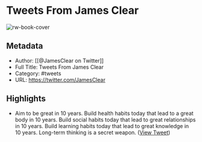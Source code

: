 # Tweets From James Clear

![rw-book-cover](https://pbs.twimg.com/profile_images/958932211973152769/FUpkmn4u.jpg)

## Metadata
- Author: [[@JamesClear on Twitter]]
- Full Title: Tweets From James Clear
- Category: #tweets
- URL: https://twitter.com/JamesClear

## Highlights
- Aim to be great in 10 years.
  Build health habits today that lead to a great body in 10 years.
  Build social habits today that lead to great relationships in 10 years.
  Build learning habits today that lead to great knowledge in 10 years.
  Long-term thinking is a secret weapon. ([View Tweet](https://twitter.com/JamesClear/status/1199894406670749697))
